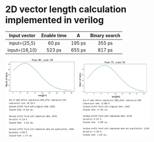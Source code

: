 # 2D vector length calculation implemented in verilog
 
 
 <p align="center">
 
| Input vector    | Enable time  | A      | Binary search |
|:---------------:|:------------:| :-----:| :------------:|
| input=(25,5)    | 60 ps        | 195 ps |355 ps         | 
| input=(16,10)   | 523 ps       | 655 ps | 817 ps        |
 
</p>
 
 
<p align="left">
 <img src=https://github.com/ychuang1234/0-1-Knapsack-problem-with-binomial-tree-compression-and-quantization/blob/2b3796104b9c9fe68211f2cecdfa33ffc9f4c052/result1.JPG " width="45%" height="50%">
  <img src=https://github.com/ychuang1234/0-1-Knapsack-problem-with-binomial-tree-compression-and-quantization/blob/2b3796104b9c9fe68211f2cecdfa33ffc9f4c052/result2.JPG " width="45%" height="50%">
 </p>
